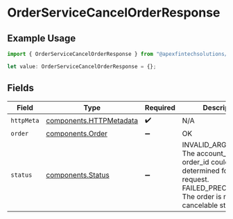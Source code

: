 # OrderServiceCancelOrderResponse

## Example Usage

```typescript
import { OrderServiceCancelOrderResponse } from "@apexfintechsolutions/ascend-sdk/models/operations";

let value: OrderServiceCancelOrderResponse = {};
```

## Fields

| Field                                                                                                                                                 | Type                                                                                                                                                  | Required                                                                                                                                              | Description                                                                                                                                           |
| ----------------------------------------------------------------------------------------------------------------------------------------------------- | ----------------------------------------------------------------------------------------------------------------------------------------------------- | ----------------------------------------------------------------------------------------------------------------------------------------------------- | ----------------------------------------------------------------------------------------------------------------------------------------------------- |
| `httpMeta`                                                                                                                                            | [components.HTTPMetadata](../../models/components/httpmetadata.md)                                                                                    | :heavy_check_mark:                                                                                                                                    | N/A                                                                                                                                                   |
| `order`                                                                                                                                               | [components.Order](../../models/components/order.md)                                                                                                  | :heavy_minus_sign:                                                                                                                                    | OK                                                                                                                                                    |
| `status`                                                                                                                                              | [components.Status](../../models/components/status.md)                                                                                                | :heavy_minus_sign:                                                                                                                                    | INVALID_ARGUMENT: The account_id or the order_id could not be determined for the request.<br/>FAILED_PRECONDITION: The order is not in a cancelable state |